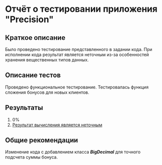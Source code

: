 # Отчёт о тестировании приложения "Precision"

## Краткое описание

Было проведено тестирование представленного в задании кода.
При исполнении кода результат является неточным из-за особенностей хранения вещественных типов данных.

## Описание тестов

Проведено функциональное тестирование. Тестировалась функция сложения бонусов для новых клиентов. 

## Результаты

1. 0%
2. [Результат вычисления является неточным](https://github.com/AlexandraPyaterikova/Javaqa-1.2_2/issues/1)

## Общие рекомендации

Изменение кода с добавлением класса ***BigDecimal*** для точного подсчета суммы бонуса.
